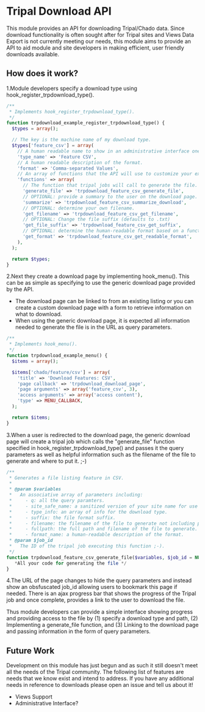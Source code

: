 # Tripal Download API
This module provides an API for downloading Tripal/Chado data. Since download functionality is often sought after for Tripal sites and Views Data Export is not currently meeting our needs, this module aims to provide an API to aid module and site developers in making efficient, user friendly downloads available.

## How does it work?
1.Module developers specify a download type using hook_register_trpdownload_type().
````php
/**
 * Implements hook_register_trpdownload_type().
 */
function trpdownload_example_register_trpdownload_type() {
  $types = array();

  // The key is the machine name of my download type.
  $types['feature_csv'] = array(
    // A human readable name to show in an administrative interface one day.
    'type_name' => 'Feature CSV',
    // A human readable description of the format.
    'format' => 'Comma-separated Values',
    // An array of functions that the API will use to customize your experience.
    'functions' => array(
      // The function that tripal jobs will call to generate the file.
      'generate_file' => 'trpdownload_feature_csv_generate_file',
      // OPTIONAL: provide a summary to the user on the download page.
      'summarize' => 'trpdownload_feature_csv_summarize_download',
      // OPTIONAL: determine your own filename.
      'get_filename' => 'trpdownload_feature_csv_get_filename',
      // OPTIONAL: Change the file suffix (defaults to .txt)
      'get_file_suffix' => 'trpdownload_feature_csv_get_suffix',
      // OPTIONAL: determine the human-readable format based on a function.
      'get_format' => 'trpdownload_feature_csv_get_readable_format',
    ),
  );

  return $types;
}
````
2.Next they create a download page by implementing hook_menu(). This can be as simple as specifying to use the generic download page provided by the API.
  * The download page can be linked to from an existing listing or you can create a custom download page with a form to retrieve information on what to download.
  * When using the generic download page, it is expected all information needed to generate the file is in the URL as query parameters.
````php
/**
 * Implements hook_menu().
 */
function trpdownload_example_menu() {
  $items = array();

  $items['chado/feature/csv'] = array(
    'title' => 'Download Features: CSV',
    'page callback' => 'trpdownload_download_page',
    'page arguments' => array('feature_csv', 3),
    'access arguments' => array('access content'),
    'type' => MENU_CALLBACK,
  );

  return $items;
}
````
3.When a user is redirected to the download page, the generic download page will create a tripal job which calls the "generate_file" function specified in hook_register_trpdownload_type() and passes it the query parameters as well as helpful information such as the filename of the file to generate and where to put it. ;-)
````php
/**
 * Generates a file listing feature in CSV.
 *
 * @param $variables
 *   An associative array of parameters including:
 *     - q: all the query paramters.
 *     - site_safe_name: a sanitized version of your site name for use in variables & filenames.
 *     - type_info: an array of info for the download type.
 *     - suffix: the file format suffix.
 *     - filename: the filename of the file to generate not including path.
 *     - fullpath: the full path and filename of the file to generate.
 *     - format_name: a human-readable description of the format.
 * @param $job_id
 *   The ID of the tripal job executing this function ;-).
 */
function trpdownload_feature_csv_generate_file($variables, $job_id = NULL) {
   *All your code for generating the file */
}
````
4.The URL of the page changes to hide the query parameters and instead show an obsfuscated job_id allowing users to bookmark this page if needed. There is an ajax progress bar that shows the progress of the Tripal job and once complete, provides a link to the user to download the file.

Thus module developers can provide a simple interface showing progress and providing access to the file by (1) specify a download type and path, (2) Implementing a generate_file function, and (3) Linking to the download page and passing information in the form of query parameters.

## Future Work
Development on this module has just begun and as such it still doesn't meet all the needs of the Tripal community. The following list of features are needs that we know exist and intend to address. If you have any additional needs in reference to downloads please open an issue and tell us about it!
* Views Support
* Administrative Interface?
